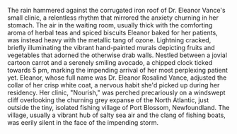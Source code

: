 The rain hammered against the corrugated iron roof of Dr. Eleanor Vance's small clinic, a relentless rhythm that mirrored the anxiety churning in her stomach.  The air in the waiting room, usually thick with the comforting aroma of herbal teas and spiced biscuits Eleanor baked for her patients, was instead heavy with the metallic tang of ozone. Lightning cracked, briefly illuminating the vibrant hand-painted murals depicting fruits and vegetables that adorned the otherwise drab walls.  Nestled between a jovial cartoon carrot and a serenely smiling avocado, a chipped clock ticked towards 5 pm, marking the impending arrival of her most perplexing patient yet.  Eleanor, whose full name was Dr. Eleanor Rosalind Vance, adjusted the collar of her crisp white coat, a nervous habit she'd picked up during her residency.  Her clinic, "Nourish," was perched precariously on a windswept cliff overlooking the churning grey expanse of the North Atlantic, just outside the tiny, isolated fishing village of Port Blossom, Newfoundland. The village, usually a vibrant hub of salty sea air and the clang of fishing boats, was eerily silent in the face of the impending storm.
